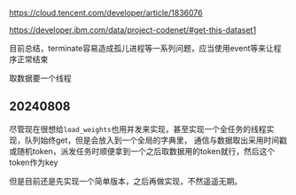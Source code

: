 https://cloud.tencent.com/developer/article/1836076

https://developer.ibm.com/data/project-codenet/#get-this-dataset1

目前总结，terminate容易造成孤儿进程等一系列问题，应当使用event等来让程序正常结束

取数据要一个线程

## 20240808

尽管现在很想给`load_weights`也用并发来实现，甚至实现一个全任务的线程实现，队列始终get，但是会放入到一个全局的字典里，
通信与数据取出采用时间戳或随机token，派发任务时顺便拿到一个之后取数据用的token就行，然后这个token作为key

但是目前还是先实现一个简单版本，之后再做实现，不然遥遥无期。